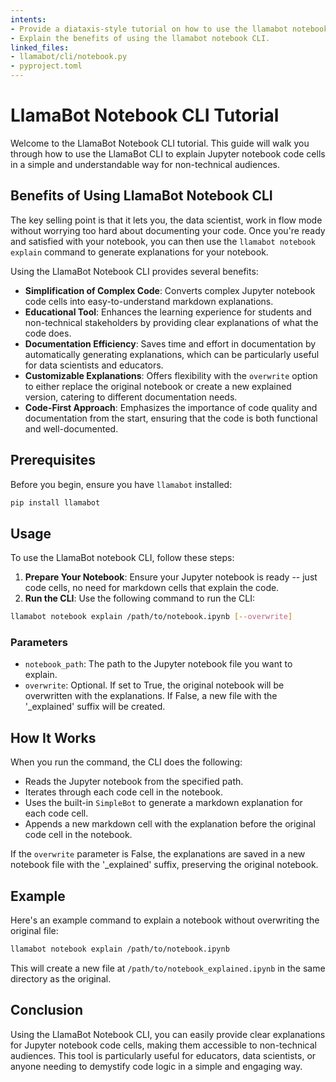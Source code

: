 ```yaml
---
intents:
- Provide a diataxis-style tutorial on how to use the llamabot notebook CLI.
- Explain the benefits of using the llamabot notebook CLI.
linked_files:
- llamabot/cli/notebook.py
- pyproject.toml
---
```


# LlamaBot Notebook CLI Tutorial

Welcome to the LlamaBot Notebook CLI tutorial. This guide will walk you through how to use the LlamaBot CLI to explain Jupyter notebook code cells in a simple and understandable way for non-technical audiences.

## Benefits of Using LlamaBot Notebook CLI

The key selling point is that it lets you, the data scientist, work in flow mode without worrying too hard about documenting your code.
Once you're ready and satisfied with your notebook, you can then use the `llamabot notebook explain` command to generate explanations for your notebook.

Using the LlamaBot Notebook CLI provides several benefits:

- **Simplification of Complex Code**: Converts complex Jupyter notebook code cells into easy-to-understand markdown explanations.
- **Educational Tool**: Enhances the learning experience for students and non-technical stakeholders by providing clear explanations of what the code does.
- **Documentation Efficiency**: Saves time and effort in documentation by automatically generating explanations, which can be particularly useful for data scientists and educators.
- **Customizable Explanations**: Offers flexibility with the `overwrite` option to either replace the original notebook or create a new explained version, catering to different documentation needs.
- **Code-First Approach**: Emphasizes the importance of code quality and documentation from the start, ensuring that the code is both functional and well-documented.

## Prerequisites

Before you begin, ensure you have `llamabot` installed:

```bash
pip install llamabot
```

## Usage

To use the LlamaBot notebook CLI, follow these steps:

1. **Prepare Your Notebook**: Ensure your Jupyter notebook is ready -- just code cells, no need for markdown cells that explain the code.
2. **Run the CLI**: Use the following command to run the CLI:

```bash
llamabot notebook explain /path/to/notebook.ipynb [--overwrite]
```

### Parameters

- `notebook_path`: The path to the Jupyter notebook file you want to explain.
- `overwrite`: Optional. If set to True, the original notebook will be overwritten with the explanations. If False, a new file with the '_explained' suffix will be created.

## How It Works

When you run the command, the CLI does the following:

- Reads the Jupyter notebook from the specified path.
- Iterates through each code cell in the notebook.
- Uses the built-in `SimpleBot` to generate a markdown explanation for each code cell.
- Appends a new markdown cell with the explanation before the original code cell in the notebook.

If the `overwrite` parameter is False, the explanations are saved in a new notebook file with the '_explained' suffix, preserving the original notebook.

## Example

Here's an example command to explain a notebook without overwriting the original file:

```bash
llamabot notebook explain /path/to/notebook.ipynb
```

This will create a new file at `/path/to/notebook_explained.ipynb` in the same directory as the original.

## Conclusion

Using the LlamaBot Notebook CLI, you can easily provide clear explanations for Jupyter notebook code cells,
making them accessible to non-technical audiences.
This tool is particularly useful for educators, data scientists,
or anyone needing to demystify code logic in a simple and engaging way.
